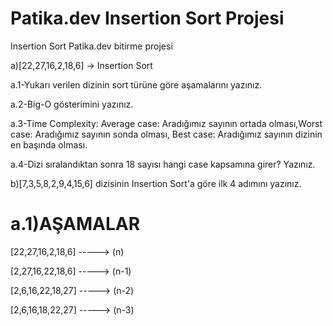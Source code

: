 # Patika.dev Insertion Sort Projesi
Insertion Sort Patika.dev bitirme projesi

a)[22,27,16,2,18,6] -> Insertion Sort

a.1-Yukarı verilen dizinin sort türüne göre aşamalarını yazınız.

a.2-Big-O gösterimini yazınız.

a.3-Time Complexity: Average case: Aradığımız sayının ortada olması,Worst case: Aradığımız sayının sonda olması, Best case: Aradığımız sayının dizinin en başında olması.

a.4-Dizi sıralandıktan sonra 18 sayısı hangi case kapsamına girer? Yazınız.

b)[7,3,5,8,2,9,4,15,6] dizisinin Insertion Sort'a göre ilk 4 adımını yazınız.

# a.1)AŞAMALAR

[22,27,16,2,18,6]  -----> (n)

[2,27,16,22,18,6]  -----> (n-1)

[2,6,16,22,18,27]  -----> (n-2)

[2,6,16,18,22,27]  -----> (n-3)
